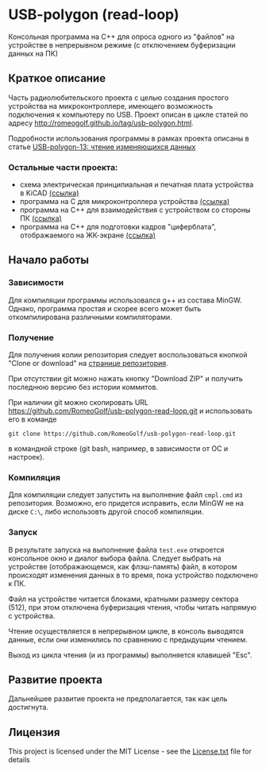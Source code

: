 # USB-polygon (read-loop)

Консольная программа на С++ для опроса одного из "файлов" на устройстве в непрерывном режиме (с отключением буферизации данных на ПК)

## Краткое описание

Часть радиолюбительского проекта с целью создания простого устройства на микроконтроллере, имеющего возможность подключения к компьютеру по USB. Проект описан в цикле статей по адресу <http://romeogolf.github.io/tag/usb-polygon.html>.

Подробности использования программы в рамках проекта описаны в статье [USB-polygon-13: чтение изменяющихся данных](http://romeogolf.github.io/usb-polygon-13.html)

### Остальные части проекта:

* схема электрическая принципиальная и печатная плата устройства в KiCAD [(ссылка)](https://github.com/RomeoGolf/usb-polygon-kicad)
* программа на C для микроконтроллера устройства [(ссылка)](https://github.com/RomeoGolf/usb-polygon-embedded)
* программа на C++ для взаимодействия с устройством со стороны ПК [(ссылка)](https://github.com/RomeoGolf/usb-polygon-cpp)
* программа на С++ для подготовки кадров "циферблата", отображаемого на ЖК-экране [(ссылка)](https://github.com/RomeoGolf/usb-polygon-makedial)

## Начало работы

### Зависимости

Для компиляции программы использовался g++ из состава MinGW. Однако, программа простая и скорее всего может быть откомпилирована различными компиляторами.

### Получение

Для получения копии репозитория следует воспользоваться кнопкой "Clone or download" на [странице репозитория](https://github.com/RomeoGolf/usb-polygon-read-loop).

При отсутствии git можно нажать кнопку "Download ZIP" и получить последнюю версию без истории коммитов.

При наличии git можно скопировать URL https://github.com/RomeoGolf/usb-polygon-read-loop.git и использовать его в команде

~~~~
git clone https://github.com/RomeoGolf/usb-polygon-read-loop.git
~~~~

в командной строке (git bash, например, в зависимости от ОС и настроек).

### Компиляция

Для компиляции следует запустить на выполнение файл `cmpl.cmd` из репозитория. Возможно, его придется исправить, если MinGW не на диске `C:\`, либо использовть другой способ компиляции.

### Запуск

В результате запуска на выполнение файла `test.exe` откроется консольное окно и диалог выбора файла. Следует выбрать на устройстве (отображающемся, как флэш-память) файл, в котором происходят изменения данных в то время, пока устройство подключено к ПК.

Файл на устройстве читается блоками, кратными размеру сектора (512), при этом отключена буферизация чтения, чтобы читать напрямую с устройства.

Чтение осуществляется в непрерывном цикле, в консоль выводятся данные, если они изменились по сравнению с предыдущим чтением.

Выход из цикла чтения (и из программы) выполняется клавишей "Esc".

## Развитие проекта

Дальнейшее развитие проекта не предполагается, так как цель достигнута.

## Лицензия

This project is licensed under the MIT License - see the [License.txt](License.txt) file for details

